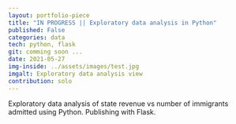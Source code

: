```yaml
---
layout: portfolio-piece
title: "IN PROGRESS || Exploratory data analysis in Python"
published: False
categories: data
tech: python, flask
git: comming soon ...
date: 2021-05-27
img-inside: ../assets/images/test.jpg
imgalt: Exploratory data analysis view
contribution: solo
---
```


Exploratory data analysis of state revenue vs number of immigrants admitted using Python. Publishing with Flask.

